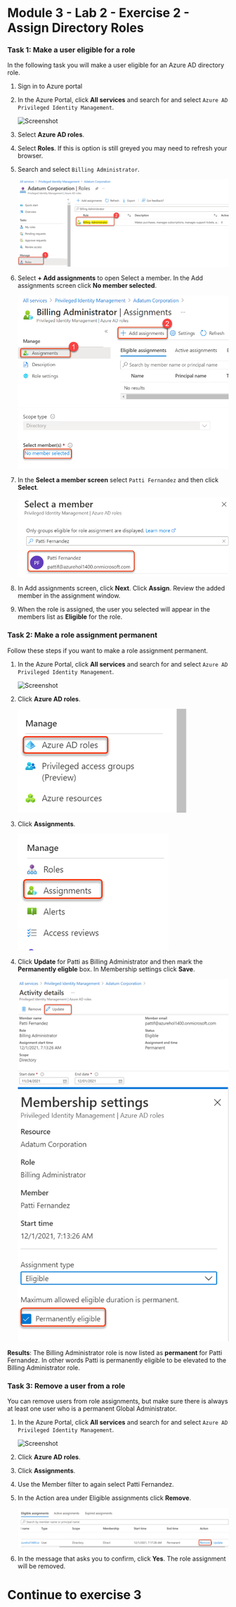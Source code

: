 # Module 3 - Lab 2 - Exercise 2 - Assign Directory Roles


### Task 1:  Make a user eligible for a role


In the following task you will make  a user eligible for an Azure AD directory role.


1.  Sign in to Azure portal

1.  In the Azure Portal, click **All services** and search for and select `Azure AD Privileged Identity Management`.

     ![Screenshot](../Media/a52510a3-b2a2-4b21-91a8-ee7f34b39a72.png)

1.  Select **Azure AD roles**. 

1.  Select **Roles**. If this is option is still greyed you may need to refresh your browser.

1.  Search and select `Billing Administrator`.

     ![](../Media/52.png)

1.  Select **+ Add assignments** to open Select a member. In the Add assignments screen click **No member selected**.

     ![](../Media/54.png)
     ![](../Media/55.png)

1.  In the **Select a member screen** select `Patti Fernandez` and then click **Select**.

     ![](../Media/56.png)

1.  In Add assignments screen, click **Next**. Click **Assign**.  Review the added member in the assignment window.

1.  When the role is assigned, the user you selected will appear in the members list as **Eligible** for the role. 


### Task 2: Make a role assignment permanent


Follow these steps if you want to make a role assignment permanent.



1.  In the Azure Portal, click **All services** and search for and select `Azure AD Privileged Identity Management`.

     ![Screenshot](../Media/a52510a3-b2a2-4b21-91a8-ee7f34b39a72.png)

1.  Click **Azure AD roles**.

     ![](../Media/57.png)

1.  Click **Assignments**.

     ![](../Media/58.png)
 
1.  Click **Update** for Patti as Billing Administrator and then mark the **Permanently eligble** box.  In Membership settings click **Save**.

     ![](../Media/59.png)
     ![](../Media/60.png)

**Results**: The Billing Administrator role is now listed as **permanent** for Patti Fernandez.  In other words Patti is permanently eligible to be elevated to the Billing Administrator role.


### Task 3: Remove a user from a role


You can remove users from role assignments, but make sure there is always at least one user who is a permanent Global Administrator.

1.  In the Azure Portal, click **All services** and search for and select `Azure AD Privileged Identity Management`.

     ![Screenshot](../Media/a52510a3-b2a2-4b21-91a8-ee7f34b39a72.png)

1.  Click **Azure AD roles**.

1.  Click **Assignments**.

1.  Use the Member filter to again select Patti Fernandez.
 
1.  In the Action area under Eligible assignments click **Remove**.

     ![](../Media/61.png)
 
1.  In the message that asks you to confirm, click **Yes**. The role assignment will be removed.


# Continue to exercise 3
